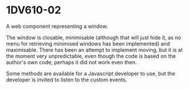 # 1DV610-02
A web component representing a window.

The window is closable, minimisable (although that will just hide it, as no menu for retrieving minimised windows has been implemented) and maximisable. There has been an attempt to implement moving, but it is at the moment very unpredictable, even though the code is based on the author's own code; perhaps it did not work even then.

Some methods are available for a Javascript developer to use, but the developer is invited to listen to the custom events.